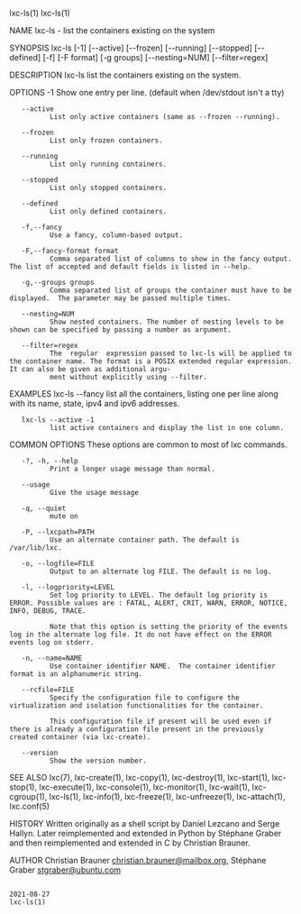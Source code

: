 lxc-ls(1)                                                                                                                                                                        lxc-ls(1)

NAME
       lxc-ls - list the containers existing on the system

SYNOPSIS
       lxc-ls [-1] [--active] [--frozen] [--running] [--stopped] [--defined] [-f] [-F format] [-g groups] [--nesting=NUM] [--filter=regex]

DESCRIPTION
       lxc-ls list the containers existing on the system.

OPTIONS
       -1     Show one entry per line. (default when /dev/stdout isn't a tty)

       --active
              List only active containers (same as --frozen --running).

       --frozen
              List only frozen containers.

       --running
              List only running containers.

       --stopped
              List only stopped containers.

       --defined
              List only defined containers.

       -f,--fancy
              Use a fancy, column-based output.

       -F,--fancy-format format
              Comma separated list of columns to show in the fancy output.  The list of accepted and default fields is listed in --help.

       -g,--groups groups
              Comma separated list of groups the container must have to be displayed.  The parameter may be passed multiple times.

       --nesting=NUM
              Show nested containers. The number of nesting levels to be shown can be specified by passing a number as argument.

       --filter=regex
              The  regular  expression passed to lxc-ls will be applied to the container name. The format is a POSIX extended regular expression. It can also be given as additional argu‐
              ment without explicitly using --filter.

EXAMPLES
       lxc-ls --fancy
              list all the containers, listing one per line along with its name, state, ipv4 and ipv6 addresses.

       lxc-ls --active -1
              list active containers and display the list in one column.

COMMON OPTIONS
       These options are common to most of lxc commands.

       -?, -h, --help
              Print a longer usage message than normal.

       --usage
              Give the usage message

       -q, --quiet
              mute on

       -P, --lxcpath=PATH
              Use an alternate container path. The default is /var/lib/lxc.

       -o, --logfile=FILE
              Output to an alternate log FILE. The default is no log.

       -l, --logpriority=LEVEL
              Set log priority to LEVEL. The default log priority is ERROR. Possible values are : FATAL, ALERT, CRIT, WARN, ERROR, NOTICE, INFO, DEBUG, TRACE.

              Note that this option is setting the priority of the events log in the alternate log file. It do not have effect on the ERROR events log on stderr.

       -n, --name=NAME
              Use container identifier NAME.  The container identifier format is an alphanumeric string.

       --rcfile=FILE
              Specify the configuration file to configure the virtualization and isolation functionalities for the container.

              This configuration file if present will be used even if there is already a configuration file present in the previously created container (via lxc-create).

       --version
              Show the version number.

SEE ALSO
       lxc(7), lxc-create(1), lxc-copy(1), lxc-destroy(1), lxc-start(1), lxc-stop(1), lxc-execute(1), lxc-console(1), lxc-monitor(1), lxc-wait(1), lxc-cgroup(1), lxc-ls(1),  lxc-info(1),
       lxc-freeze(1), lxc-unfreeze(1), lxc-attach(1), lxc.conf(5)

HISTORY
       Written originally as a shell script by Daniel Lezcano and Serge Hallyn.  Later reimplemented and extended in Python by Stéphane Graber and then reimplemented and extended in C by
       Christian Brauner.

AUTHOR
       Christian Brauner <christian.brauner@mailbox.org>, Stéphane Graber <stgraber@ubuntu.com>

                                                                                        2021-08-27                                                                               lxc-ls(1)
